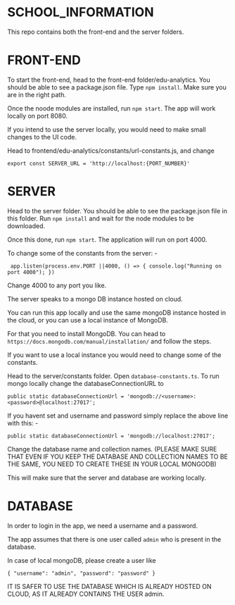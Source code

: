 # SCHOOL_INFORMATION

This repo contains both the front-end and the server folders.


# FRONT-END
To start the front-end, 
head to the front-end folder/edu-analytics.
You should be able to see a package.json file. Type `npm install`.
Make sure you are in the right path.

Once the noode modules are installed, run `npm start`.
The app will work locally on port 8080.

If you intend to use the server locally, you would need to make small changes to the UI code.

Head to frontend/edu-analytics/constants/url-constants.js,
and change

`export const SERVER_URL = 'http://localhost:{PORT_NUMBER}'`

# SERVER

Head to the server folder. 
You should be able to see the package.json file in this folder.
Run `npm install` and wait for the node modules to be downloaded.

Once this done, run `npm start`.
The application will run on port 4000.

To change some of the constants from the server: - 

`
app.listen(process.env.PORT ||4000, () => {
    console.log("Running on port 4000");
})`

Change 4000 to any port you like.

The server speaks to a mongo DB instance hosted on cloud.

You can run this app locally and use the same mongoDB instance hosted in the cloud, or you can use a local instance of MongoDB.

For that you need to install MongoDB.
You can head to `https://docs.mongodb.com/manual/installation/` and follow the steps.

If you want to use a local instance you would need to change some of the constants.

Head to the server/constants folder.
Open `database-constants.ts`.
To run mongo locally change the databaseConnectionURL to

`public static databaseConnectionUrl = 'mongodb://<username>:<password>@localhost:27017';`
  
If you havent set and username and password simply replace the above line with this: - 

`public static databaseConnectionUrl = 'mongodb://localhost:27017';`

Change the database name and collection names.
(PLEASE MAKE SURE THAT EVEN IF YOU KEEP THE DATABASE AND COLLECTION NAMES TO BE THE SAME, YOU NEED TO CREATE THESE IN YOUR LOCAL MONGODB)

This will make sure that the server and database are working locally.


# DATABASE

In order to login in the app, we need a username and a password.

The app assumes that there is one user called `admin` who is present in the database.

In case of local mongoDB,
please create a user like

`
    {
        "username": "admin",
        "password": "password"
    }
`




IT IS SAFER TO USE THE DATABASE WHICH IS ALREADY HOSTED ON CLOUD, AS IT ALREADY CONTAINS THE USER admin.



